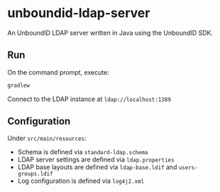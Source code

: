 # unboundid-ldap-server
An UnboundID LDAP server written in Java using the UnboundID SDK. 

## Run
On the command prompt, execute:

```bash
gradlew
```

Connect to the LDAP instance at `ldap://localhost:1389`

## Configuration

Under `src/main/resources`:

* Schema is defined via `standard-ldap.schema`
* LDAP server settings are defined via `ldap.properties`
* LDAP base layouts are defined via `ldap-base.ldif` and `users-groups.ldif`
* Log configuration is defined via `log4j2.xml`
